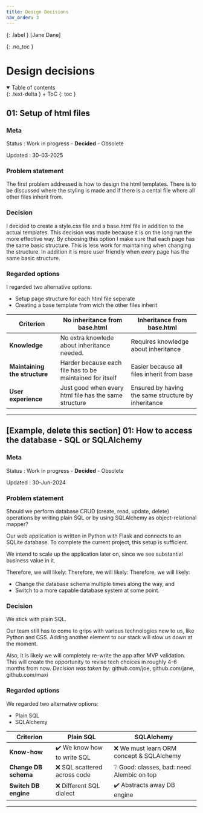 ```yaml
---
title: Design Decisions
nav_order: 3
---
```


{: .label }
[Jane Dane]

{: .no_toc }
# Design decisions

<details open markdown="block">
{: .text-delta }
<summary>Table of contents</summary>
+ ToC
{: toc }
</details>

## 01: Setup of html files

### Meta

Status
: Work in progress - **Decided** - Obsolete

Updated
: 30-03-2025

### Problem statement

The first problem addressed is how to design the html templates. There is to be discussed where the styling is made and if there is a cental file where all other files inherit from.

### Decision

I decided to create a style.css file and a base.html file in addition to the actual templates. This decision was made because it is on the long run the more effective way. By choosing this option I make sure that each page has the same basic structure. This is less work for maintaining when changing the structure. In addition it is more user friendly when every page has the same basic structure.

### Regarded options

I regarded two alternative options:

+ Setup page structure for each html file seperate
+ Creating a base template from wich the other files inherit

| Criterion | No inheritance from base.html | Inheritance from base.html |
| --- | --- | --- |
| **Knowledge** | No extra knowlede about inheritance needed. | Requires knowledge about inheritance |
| **Maintaining the structure** | Harder because each file has to be maintained for itself | Easier because all files inherit from base |
| **User experience** | Just good when every html file has the same structure | Ensured by having the same structure by inheritance |

---

## [Example, delete this section] 01: How to access the database - SQL or SQLAlchemy 

### Meta

Status
: Work in progress - **Decided** - Obsolete

Updated
: 30-Jun-2024

### Problem statement

Should we perform database CRUD (create, read, update, delete) operations by writing plain SQL or by using SQLAlchemy as object-relational mapper?

Our web application is written in Python with Flask and connects to an SQLite database. To complete the current project, this setup is sufficient.

We intend to scale up the application later on, since we see substantial business value in it.



Therefore, we will likely:
Therefore, we will likely:
Therefore, we will likely:

+ Change the database schema multiple times along the way, and
+ Switch to a more capable database system at some point.

### Decision

We stick with plain SQL.

Our team still has to come to grips with various technologies new to us, like Python and CSS. Adding another element to our stack will slow us down at the moment.

Also, it is likely we will completely re-write the app after MVP validation. This will create the opportunity to revise tech choices in roughly 4-6 months from now.
*Decision was taken by:* github.com/joe, github.com/jane, github.com/maxi

### Regarded options

We regarded two alternative options:

+ Plain SQL
+ SQLAlchemy

| Criterion | Plain SQL | SQLAlchemy |
| --- | --- | --- |
| **Know-how** | ✔️ We know how to write SQL | ❌ We must learn ORM concept & SQLAlchemy |
| **Change DB schema** | ❌ SQL scattered across code | ❔ Good: classes, bad: need Alembic on top |
| **Switch DB engine** | ❌ Different SQL dialect | ✔️ Abstracts away DB engine |

---
